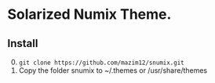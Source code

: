 # Solarized Numix Theme. 

## Install
0. `git clone https://github.com/mazim12/snumix.git `
1. Copy the folder snumix to ~/.themes or /usr/share/themes
